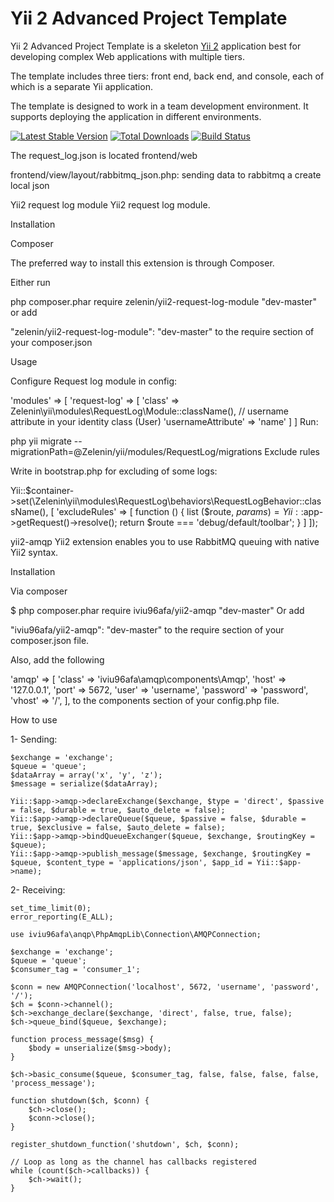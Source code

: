Yii 2 Advanced Project Template
===============================

Yii 2 Advanced Project Template is a skeleton [Yii 2](http://www.yiiframework.com/) application best for
developing complex Web applications with multiple tiers.

The template includes three tiers: front end, back end, and console, each of which
is a separate Yii application.

The template is designed to work in a team development environment. It supports
deploying the application in different environments.

[![Latest Stable Version](https://poser.pugx.org/yiisoft/yii2-app-advanced/v/stable.png)](https://packagist.org/packages/yiisoft/yii2-app-advanced)
[![Total Downloads](https://poser.pugx.org/yiisoft/yii2-app-advanced/downloads.png)](https://packagist.org/packages/yiisoft/yii2-app-advanced)
[![Build Status](https://travis-ci.org/yiisoft/yii2-app-advanced.svg?branch=master)](https://travis-ci.org/yiisoft/yii2-app-advanced)

The request_log.json is located frontend/web
    
frontend/view/layout/rabbitmq_json.php: sending data to rabbitmq a create local json


Yii2 request log module
Yii2 request log module.

Installation

Composer

The preferred way to install this extension is through Composer.

Either run

php composer.phar require zelenin/yii2-request-log-module "dev-master"
or add

"zelenin/yii2-request-log-module": "dev-master"
to the require section of your composer.json

Usage

Configure Request log module in config:

'modules' => [
    'request-log' => [
        'class' => Zelenin\yii\modules\RequestLog\Module::className(),
        // username attribute in your identity class (User)
        'usernameAttribute' => 'name'
    ]
]
Run:

php yii migrate --migrationPath=@Zelenin/yii/modules/RequestLog/migrations
Exclude rules

Write in bootstrap.php for excluding of some logs:

Yii::$container->set(\Zelenin\yii\modules\RequestLog\behaviors\RequestLogBehavior::className(), [
    'excludeRules' => [
        function () {
            list ($route, $params) = Yii::$app->getRequest()->resolve();
            return $route === 'debug/default/toolbar';
        }
    ]
]);

yii2-amqp
Yii2 extension enables you to use RabbitMQ queuing with native Yii2 syntax.

Installation

Via composer

$ php composer.phar require iviu96afa/yii2-amqp "dev-master"
Or add

"iviu96afa/yii2-amqp": "dev-master"
to the require section of your composer.json file.

Also, add the following

'amqp' => [
    'class' => 'iviu96afa\amqp\components\Amqp',
    'host' => '127.0.0.1',
    'port' => 5672,
    'user' => 'username',
    'password' => 'password',
    'vhost' => '/',
],
to the components section of your config.php file.

How to use

1- Sending:

    $exchange = 'exchange';
    $queue = 'queue';
    $dataArray = array('x', 'y', 'z');
    $message = serialize($dataArray);

    Yii::$app->amqp->declareExchange($exchange, $type = 'direct', $passive = false, $durable = true, $auto_delete = false);
    Yii::$app->amqp->declareQueue($queue, $passive = false, $durable = true, $exclusive = false, $auto_delete = false);
    Yii::$app->amqp->bindQueueExchanger($queue, $exchange, $routingKey = $queue);
    Yii::$app->amqp->publish_message($message, $exchange, $routingKey = $queue, $content_type = 'applications/json', $app_id = Yii::$app->name);
2- Receiving:

    set_time_limit(0);
    error_reporting(E_ALL);

    use iviu96afa\anqp\PhpAmqpLib\Connection\AMQPConnection;

    $exchange = 'exchange';
    $queue = 'queue';
    $consumer_tag = 'consumer_1';

    $conn = new AMQPConnection('localhost', 5672, 'username', 'password', '/');
    $ch = $conn->channel();
    $ch->exchange_declare($exchange, 'direct', false, true, false);
    $ch->queue_bind($queue, $exchange);

    function process_message($msg) {
        $body = unserialize($msg->body);
    }

    $ch->basic_consume($queue, $consumer_tag, false, false, false, false, 'process_message');

    function shutdown($ch, $conn) {
        $ch->close();
        $conn->close();
    }

    register_shutdown_function('shutdown', $ch, $conn);

    // Loop as long as the channel has callbacks registered
    while (count($ch->callbacks)) {
        $ch->wait();
    }
    
    
    
